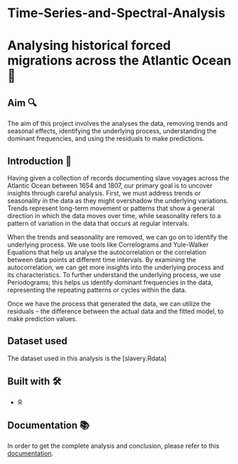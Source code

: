 # Time-Series-and-Spectral-Analysis 

# Analysing historical forced migrations across the Atlantic Ocean 🚢
## Aim 🔍
The aim of this project involves the analyses the data, removing trends and seasonal effects, identifying the underlying process, understanding the dominant frequencies, and using the residuals to make predictions. 

## Introduction 🌊
Having given a collection of records documenting slave voyages across the Atlantic Ocean between 1654 and 1807, our primary goal is to uncover insights through careful analysis. First, we must address trends or seasonality in the data as they might overshadow the underlying variations. Trends represent long-term movement or patterns that show a general direction in which the data moves over time, while seasonality refers to a pattern of variation in the data that occurs at regular intervals.

When the trends and seasonality are removed, we can go on to identify the underlying process. We use tools like Correlograms and Yule-Walker Equations that help us analyse the autocorrelation or the correlation between data points at different time intervals. By examining the autocorrelation, we can get more insights into the underlying process and its characteristics. To further understand the underlying process, we use Periodograms; this helps us identify dominant frequencies in the data, representing the repeating patterns or cycles within the data.

Once we have the process that generated the data, we can utilize the residuals – the difference between the actual data and the fitted model, to make prediction values.

## Dataset used 
The dataset used in this analysis is the [slavery.Rdata]

## Built with 🛠️
* R 

## Documentation 📚
In order to get the complete analysis and conclusion, please refer to this [documentation](https://github.com/SathyasriS27/Time-Series-and-Spectral-Analysis-/blob/main/201749908-Sathyasri%20Sudhakar-MATH5802.pdf).

